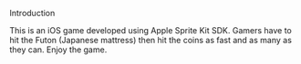 Introduction

This is an iOS game developed using Apple Sprite Kit SDK. Gamers have to hit the Futon (Japanese mattress) then hit the coins as fast and as many as they can. Enjoy the game.
